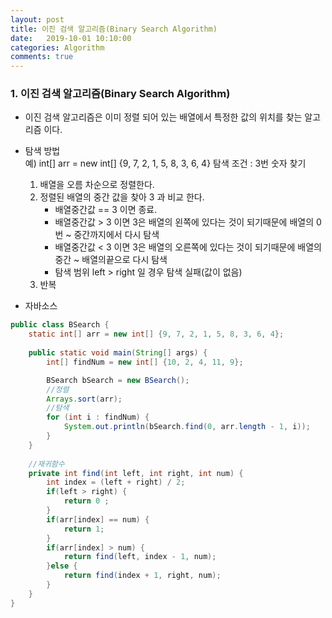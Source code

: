```yaml
---
layout: post
title: 이진 검색 알고리즘(Binary Search Algorithm)
date:   2019-10-01 10:10:00
categories: Algorithm
comments: true 
---
```


### 1. 이진 검색 알고리즘(Binary Search Algorithm)

- 이진 검색 알고리즘은 이미 정렬 되어 있는 배열에서 특정한 값의 위치를 찾는 알고리즘 이다.  
  
- 탐색 방법  
    예) int[] arr = new int[] {9, 7, 2, 1, 5, 8, 3, 6, 4}
    탐색 조건 : 3번 숫자 찾기
    
    1) 배열을 오름 차순으로 정렬한다.
    2) 정렬된 배열의 중간 값을 찾아 3 과 비교 한다.
        - 배열중간값 == 3 이면 종료.
        - 배열중간값 > 3 이면 3은 배열의 왼쪽에 있다는 것이 되기때문에 배열의 0번 ~ 중간까지에서 다시 탐색
        - 배열중간값 < 3 이면 3은 배열의 오른쪽에 있다는 것이 되기때문에 배열의 중간 ~ 배열의끝으로 다시 탐색
        - 탐색 범위 left > right 일 경우 탐색 실패(값이 없음)
    3) 반복
    
- 자바소스

```java
public class BSearch {
	static int[] arr = new int[] {9, 7, 2, 1, 5, 8, 3, 6, 4};
	
	public static void main(String[] args) {
		int[] findNum = new int[] {10, 2, 4, 11, 9};

		BSearch bSearch = new BSearch();
		//정렬
		Arrays.sort(arr);
		//탐색
		for (int i : findNum) {
			System.out.println(bSearch.find(0, arr.length - 1, i));
		}
	}
	
    //재귀함수
	private int find(int left, int right, int num) {
		int index = (left + right) / 2;
		if(left > right) {
			return 0 ;
		}
		if(arr[index] == num) {
			return 1;
		}
		if(arr[index] > num) {
			return find(left, index - 1, num);
		}else {
			return find(index + 1, right, num);
		}
	}
}
```
